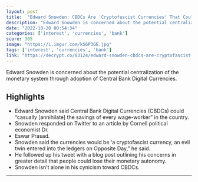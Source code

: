 ```yaml
---
layout: post
title:  "Edward Snowden: CBDCs Are 'Cryptofascist Currencies' That Could 'Casually Annihilate' Savings"
description: "Edward Snowden is concerned about the potential centralization of the monetary system through adoption of Central Bank Digital Currencies."
date: "2022-10-20 00:54:34"
categories: ['interest', 'currencies', 'bank']
score: 305
image: "https://i.imgur.com/kS6P3GE.jpg"
tags: ['interest', 'currencies', 'bank']
link: "https://decrypt.co/83124/edward-snowden-cbdcs-are-cryptofascist-currencies-that-could-casually-annihilate-savings"
---
```


Edward Snowden is concerned about the potential centralization of the monetary system through adoption of Central Bank Digital Currencies.

## Highlights

- Edward Snowden said Central Bank Digital Currencies (CBDCs) could “casually [annihilate] the savings of every wage-worker” in the country.
- Snowden responded on Twitter to an article by Cornell political economist Dr.
- Eswar Prasad.
- Snowden said the currencies would be ‘a cryptofascist currency, an evil twin entered into the ledgers on Opposite Day,” he said.
- He followed up his tweet with a blog post outlining his concerns in greater detail that people could lose their monetary autonomy.
- Snowden isn’t alone in his cynicism toward CBDCs.

---
